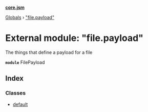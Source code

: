 **[core.jsm](../README.md)**

[Globals](../globals.md) › [&quot;file.payload&quot;](_file_payload_.md)

# External module: "file.payload"

The things that define a payload for a file

**`module`** FilePayload

## Index

### Classes

* [default](../classes/_file_payload_.default.md)